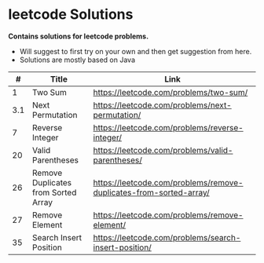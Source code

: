 # leetcode Solutions
**Contains solutions for leetcode problems.**

 - Will suggest to first try on your own and then get suggestion from here. 
 - Solutions are mostly based on Java

| #   | Title | Link |
|-----| ----- | ---- |
 | 1   |Two Sum|https://leetcode.com/problems/two-sum/|
| 3.1 |Next Permutation|https://leetcode.com/problems/next-permutation/|
| 7   |Reverse Integer|https://leetcode.com/problems/reverse-integer/|
| 20  |Valid Parentheses|https://leetcode.com/problems/valid-parentheses/|
 | 26  |Remove Duplicates from Sorted Array|https://leetcode.com/problems/remove-duplicates-from-sorted-array/|
| 27  |Remove Element|https://leetcode.com/problems/remove-element/|
| 35  |Search Insert Position|https://leetcode.com/problems/search-insert-position/|
